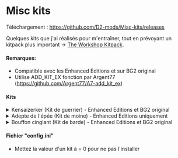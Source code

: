 # Misc kits

Téléchargement : https://github.com/D2-mods/Misc-kits/releases

Quelques kits que j'ai réalisés pour m'entraîner, tout en prévoyant un kitpack plus important -> [The Workshop Kitpack](https://github.com/D2-mods/The-Workshop-Kitpack).

#### Remarques:
- Compatible avec les Enhanced Editions et sur BG2 original
- Utilise ADD_KIT_EX fonction par Argent77 (https://github.com/Argent77/A7-add_kit_ex)

#### Kits
<details>
  <summary>Kensaizerker (Kit de guerrier) - Enhanced Editions et BG2 original</summary>
  
Kensaizerker (Kit de guerrier)
-
>KENSAIZERKER : Proche du kensai, ou « Seigneur de l'épée », ce guerrier est en phase avec son côté animal et peut atteindre un état d'extase qui lui permet de se battre plus longtemps, plus durement et plus sauvagement, au-delà de toute raison.
>
>Avantages :  
>– Bonus de 2 à la classe d'armure.
>– Bonus de 1 aux jets d'attaque et de dégâts tout les 3 niveaux.
>– Bonus de 1 au facteur de vitesse tout les 4 niveaux.
>– Peut utiliser la capacité « Enragé » une fois par jour au niveau 1, puis une fois supplémentaire tous les 4 niveaux.
>
>ENRAGÉ : Pendant 1 tour, le personnage gagne un bonus de 2 à sa classe d'armure, à ses jets d'attaque et de dégâts, il bénéficie d'une immunité au charme, à la confusion, à la peur, à la débilité mentale, à l'immobilisation, à l'emprisonnement, au drainage de niveau, au sort de labyrinthe, à l'étourdissement et au sommeil. Le personnage reçoit également 15 points de vie supplémentaires qui seront retirés lorsque sa fureur prendra fin, ce qui peut entraîner une perte de connaissance.
>
>Inconvénients :   
>– Suite à sa fureur, le personnage est essoufflé et subit une pénalité de 2 à la classe d'armure, aux jets d'attaque et aux jets de dégâts.
>– Ne peut porter aucune armure.
>– Ne peut utiliser des armes à distance.
>– Ne peut porter de gantelets ou de bracelets.
>– Ne peut pas être d'alignement loyal.
  
</details>
<details>
  <summary>Adepte de l'épée (Kit de moine) - Enhanced Editions uniquement</summary>
  
Monastery Swordsman (Kit de moine)
-
>ADEPTE DE L'ÉPÉE : Les moines sont des guerriers qui cherchent la perfection à travers la contemplation et l'action. Parmi eux, certains ont été spécialement formés pour ne faire qu'un avec leurs armes de prédilection. Le prouesse la plus connue des moines est leur aptitude à couper en deux un adversaire d'un seul coup.
>
>Avantages : 
>– Peut atteindre la grande maîtrise (4 points de compétence) avec les armes utilisable par les moines.
>– Peut se spécialiser (2 points de compétence) dans n'importe quel style de combat à une main, et allouer trois étoiles dans le style de combat à deux armes.
>– Bonus de 1 aux jets d'attaque et de dégâts tout les 4 niveaux.
>– 2ème niveau : Peut utiliser la capacité « Brasier » une fois par jour, puis une fois supplémentaire tous les 4 niveaux.
>
>BRASIER : Le moine canalise sa lumière intérieure, enveloppant ses armes d'une flamme vive, mais éphémère. Les attaques de mêlée infligent 2d6 points de dégâts de feu supplémentaires à chaque coup pendant 1 round. Cette durée passe à 2 rounds au niveau 9, à 3 rounds au niveau 12, à 4 rounds au niveau 15, et à 5 rounds au niveau 25.
>
>– 13ème niveau : Peut utiliser la capacité « Vorpal » une fois par jour.
>
>VORPAL : Un seul coup mais un coup mortel. La prochaine attaque réussie sous 2 rounds tue la cible si celle-ci échoue son jet de sauvegarde contre la mort à -2. Un adversaire qui survit à l'attaque subit tout de même 5d6 points de dégâts tranchants.
>
>Inconvénients :   
>– Les attaques à mains nues ne bénéficient pas du bonus d'attaques par round..
>– Ne peut utiliser « Coup étourdissant ».
>– Ne peut utiliser « Paume tremblante ».
>– Ne peut utiliser les frondes et les fléchettes.
  
</details>
<details>
  <summary>Bouffon cinglant (Kit de barde) - Enhanced Editions et BG2 original</summary>
  
Jesterblade (Kit de Barde)
-
>BOUFFON CINGLANT : Le Bouffon cinglant est versé dans l'art du ridicule et de la plaisanterie, il utilise ses capacités pour déconcerter ses ennemis en cabriolant joyeusement. Cependant, vous feriez mieux de le prendre au sérieux. Ce barde est un expert du combat et un grand aventurier, avec un style... mortel.
>
>Avantages :  
>– Le chant du barde du Bouffon cinglant n'aide pas ses alliés. Au contraire, elle affecte tous les ennemis dans un rayon de 10 m, qui doivent réussir un jet de sauvegarde contre les sorts à -2 ou devenir confus pendant 1 round.  
>– Peut allouer trois étoiles dans le style de combat à deux armes.
>– Peut utiliser les capacités « spirale offensive » et « spirale défensive » une fois par jour au niveau 1, puis une fois supplémentaire tous les 4 niveaux.
>
>SPIRALE OFFENSIVE : Durant les 4 prochains rounds, la vitesse de déplacement du personnage est doublée et il obtient un bonus de 2 au toucher et aux dégâts, ainsi qu'une attaque supplémentaire par round, et toutes ses attaques font le maximum de dégâts. Ne peut être utilisée en conjonction avec les sorts profanes Hâte ou Hâte améliorée.
>
>SPIRALE DÉFENSIVE : Durant les 4 prochains rounds, le personnage ne peut plus se déplacer, mais obtient un bonus de 1 à sa classe d'armure par niveau d'expérience, jusqu'à un maximum de 10.
>  
>Inconvénients :  
>– Le chant du barde ne gagne pas d'effet additionnels à haut niveau.
>– Score de connaissances divisé par deux.
>– Score de Vol à la tire divisé par deux.
  
</details>


#### Fichier "config.ini"
- Mettez la valeur d'un kit à = 0 pour ne pas l'installer

